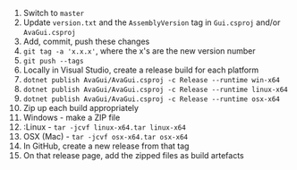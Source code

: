 1. Switch to `master`
1. Update `version.txt` and the `AssemblyVersion` tag in `Gui.csproj` and/or `AvaGui.csproj`
1. Add, commit, push these changes
1. `git tag -a 'x.x.x'`, where the x's are the new version number
1. `git push --tags`
1. Locally in Visual Studio, create a release build for each platform
  1. `dotnet publish AvaGui/AvaGui.csproj -c Release --runtime win-x64`
  1. `dotnet publish AvaGui/AvaGui.csproj -c Release --runtime linux-x64`
  1. `dotnet publish AvaGui/AvaGui.csproj -c Release --runtime osx-x64`
1. Zip up each build appropriately
  1. Windows - make a ZIP file
  1. :Linux - `tar -jcvf linux-x64.tar linux-x64`
  1. OSX (Mac) - `tar -jcvf osx-x64.tar osx-x64`
1. In GitHub, create a new release from that tag
1. On that release page, add the zipped files as build artefacts
